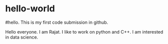 # hello-world
#hello. This is my first code submission in github.

Hello everyone.
I am Rajat. I like to work on python and C++.
I am interested in data science.
